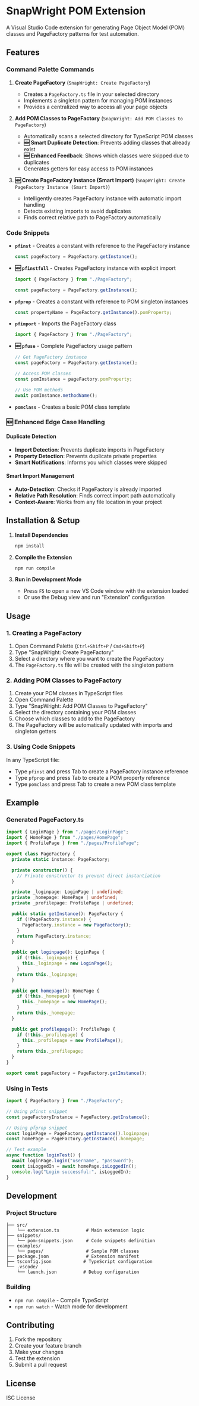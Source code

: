 # SnapWright POM Extension

A Visual Studio Code extension for generating Page Object Model (POM) classes and PageFactory patterns for test automation.

## Features

### Command Palette Commands

1. **Create PageFactory** (`SnapWright: Create PageFactory`)

   - Creates a `PageFactory.ts` file in your selected directory
   - Implements a singleton pattern for managing POM instances
   - Provides a centralized way to access all your page objects

2. **Add POM Classes to PageFactory** (`SnapWright: Add POM Classes to PageFactory`)

   - Automatically scans a selected directory for TypeScript POM classes
   - **🆕 Smart Duplicate Detection**: Prevents adding classes that already exist
   - **🆕 Enhanced Feedback**: Shows which classes were skipped due to duplicates
   - Generates getters for easy access to POM instances

3. **🆕 Create PageFactory Instance (Smart Import)** (`SnapWright: Create PageFactory Instance (Smart Import)`)
   - Intelligently creates PageFactory instance with automatic import handling
   - Detects existing imports to avoid duplicates
   - Finds correct relative path to PageFactory automatically

### Code Snippets

- **`pfinst`** - Creates a constant with reference to the PageFactory instance

  ```typescript
  const pageFactory = PageFactory.getInstance();
  ```

- **🆕 `pfinstfull`** - Creates PageFactory instance with explicit import

  ```typescript
  import { PageFactory } from "./PageFactory";

  const pageFactory = PageFactory.getInstance();
  ```

- **`pfprop`** - Creates a constant with reference to POM singleton instances

  ```typescript
  const propertyName = PageFactory.getInstance().pomProperty;
  ```

- **`pfimport`** - Imports the PageFactory class

  ```typescript
  import { PageFactory } from "./PageFactory";
  ```

- **🆕 `pfuse`** - Complete PageFactory usage pattern

  ```typescript
  // Get PageFactory instance
  const pageFactory = PageFactory.getInstance();

  // Access POM classes
  const pomInstance = pageFactory.pomProperty;

  // Use POM methods
  await pomInstance.methodName();
  ```

- **`pomclass`** - Creates a basic POM class template

### 🆕 Enhanced Edge Case Handling

#### Duplicate Detection

- **Import Detection**: Prevents duplicate imports in PageFactory
- **Property Detection**: Prevents duplicate private properties
- **Smart Notifications**: Informs you which classes were skipped

#### Smart Import Management

- **Auto-Detection**: Checks if PageFactory is already imported
- **Relative Path Resolution**: Finds correct import path automatically
- **Context-Aware**: Works from any file location in your project

## Installation & Setup

1. **Install Dependencies**

   ```bash
   npm install
   ```

2. **Compile the Extension**

   ```bash
   npm run compile
   ```

3. **Run in Development Mode**
   - Press `F5` to open a new VS Code window with the extension loaded
   - Or use the Debug view and run "Extension" configuration

## Usage

### 1. Creating a PageFactory

1. Open Command Palette (`Ctrl+Shift+P` / `Cmd+Shift+P`)
2. Type "SnapWright: Create PageFactory"
3. Select a directory where you want to create the PageFactory
4. The `PageFactory.ts` file will be created with the singleton pattern

### 2. Adding POM Classes to PageFactory

1. Create your POM classes in TypeScript files
2. Open Command Palette
3. Type "SnapWright: Add POM Classes to PageFactory"
4. Select the directory containing your POM classes
5. Choose which classes to add to the PageFactory
6. The PageFactory will be automatically updated with imports and singleton getters

### 3. Using Code Snippets

In any TypeScript file:

- Type `pfinst` and press Tab to create a PageFactory instance reference
- Type `pfprop` and press Tab to create a POM property reference
- Type `pomclass` and press Tab to create a new POM class template

## Example

### Generated PageFactory.ts

```typescript
import { LoginPage } from "./pages/LoginPage";
import { HomePage } from "./pages/HomePage";
import { ProfilePage } from "./pages/ProfilePage";

export class PageFactory {
  private static instance: PageFactory;

  private constructor() {
    // Private constructor to prevent direct instantiation
  }

  private _loginpage: LoginPage | undefined;
  private _homepage: HomePage | undefined;
  private _profilepage: ProfilePage | undefined;

  public static getInstance(): PageFactory {
    if (!PageFactory.instance) {
      PageFactory.instance = new PageFactory();
    }
    return PageFactory.instance;
  }

  public get loginpage(): LoginPage {
    if (!this._loginpage) {
      this._loginpage = new LoginPage();
    }
    return this._loginpage;
  }

  public get homepage(): HomePage {
    if (!this._homepage) {
      this._homepage = new HomePage();
    }
    return this._homepage;
  }

  public get profilepage(): ProfilePage {
    if (!this._profilepage) {
      this._profilepage = new ProfilePage();
    }
    return this._profilepage;
  }
}

export const pageFactory = PageFactory.getInstance();
```

### Using in Tests

```typescript
import { PageFactory } from "./PageFactory";

// Using pfinst snippet
const pageFactoryInstance = PageFactory.getInstance();

// Using pfprop snippet
const loginPage = PageFactory.getInstance().loginpage;
const homePage = PageFactory.getInstance().homepage;

// Test example
async function loginTest() {
  await loginPage.login("username", "password");
  const isLoggedIn = await homePage.isLoggedIn();
  console.log("Login successful:", isLoggedIn);
}
```

## Development

### Project Structure

```
├── src/
│   └── extension.ts          # Main extension logic
├── snippets/
│   └── pom-snippets.json     # Code snippets definition
├── examples/
│   └── pages/                # Sample POM classes
├── package.json              # Extension manifest
├── tsconfig.json            # TypeScript configuration
└── .vscode/
    └── launch.json          # Debug configuration
```

### Building

- `npm run compile` - Compile TypeScript
- `npm run watch` - Watch mode for development

## Contributing

1. Fork the repository
2. Create your feature branch
3. Make your changes
4. Test the extension
5. Submit a pull request

## License

ISC License
